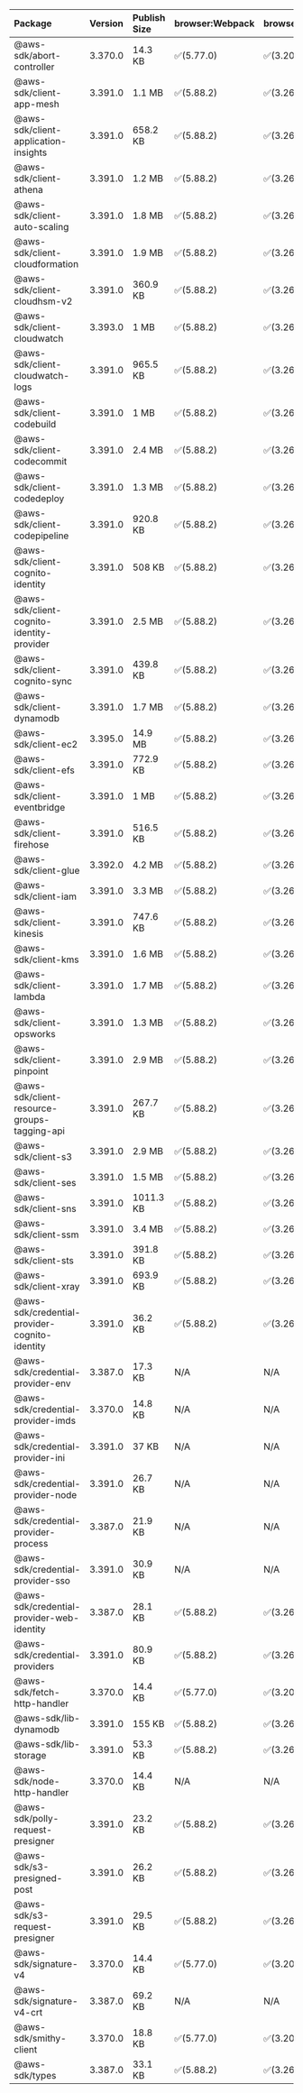 | Package | Version | Publish Size | browser:Webpack | browser:Rollup | browser:EsBuild |
| :------ | :------ | :----------- | :------ | :----- | :------- |
|@aws-sdk/abort-controller|3.370.0|14.3 KB|✅(5.77.0)|✅(3.20.2)|✅(0.17.15)|
|@aws-sdk/client-app-mesh|3.391.0|1.1 MB|✅(5.88.2)|✅(3.26.3)|✅(0.18.15)|
|@aws-sdk/client-application-insights|3.391.0|658.2 KB|✅(5.88.2)|✅(3.26.3)|✅(0.18.15)|
|@aws-sdk/client-athena|3.391.0|1.2 MB|✅(5.88.2)|✅(3.26.3)|✅(0.18.15)|
|@aws-sdk/client-auto-scaling|3.391.0|1.8 MB|✅(5.88.2)|✅(3.26.3)|✅(0.18.15)|
|@aws-sdk/client-cloudformation|3.391.0|1.9 MB|✅(5.88.2)|✅(3.26.3)|✅(0.18.15)|
|@aws-sdk/client-cloudhsm-v2|3.391.0|360.9 KB|✅(5.88.2)|✅(3.26.3)|✅(0.18.15)|
|@aws-sdk/client-cloudwatch|3.393.0|1 MB|✅(5.88.2)|✅(3.26.3)|✅(0.18.15)|
|@aws-sdk/client-cloudwatch-logs|3.391.0|965.5 KB|✅(5.88.2)|✅(3.26.3)|✅(0.18.15)|
|@aws-sdk/client-codebuild|3.391.0|1 MB|✅(5.88.2)|✅(3.26.3)|✅(0.18.15)|
|@aws-sdk/client-codecommit|3.391.0|2.4 MB|✅(5.88.2)|✅(3.26.3)|✅(0.18.15)|
|@aws-sdk/client-codedeploy|3.391.0|1.3 MB|✅(5.88.2)|✅(3.26.3)|✅(0.18.15)|
|@aws-sdk/client-codepipeline|3.391.0|920.8 KB|✅(5.88.2)|✅(3.26.3)|✅(0.18.15)|
|@aws-sdk/client-cognito-identity|3.391.0|508 KB|✅(5.88.2)|✅(3.26.3)|✅(0.18.15)|
|@aws-sdk/client-cognito-identity-provider|3.391.0|2.5 MB|✅(5.88.2)|✅(3.26.3)|✅(0.18.15)|
|@aws-sdk/client-cognito-sync|3.391.0|439.8 KB|✅(5.88.2)|✅(3.26.3)|✅(0.18.15)|
|@aws-sdk/client-dynamodb|3.391.0|1.7 MB|✅(5.88.2)|✅(3.26.3)|✅(0.18.15)|
|@aws-sdk/client-ec2|3.395.0|14.9 MB|✅(5.88.2)|✅(3.26.3)|✅(0.18.15)|
|@aws-sdk/client-efs|3.391.0|772.9 KB|✅(5.88.2)|✅(3.26.3)|✅(0.18.15)|
|@aws-sdk/client-eventbridge|3.391.0|1 MB|✅(5.88.2)|✅(3.26.3)|✅(0.18.15)|
|@aws-sdk/client-firehose|3.391.0|516.5 KB|✅(5.88.2)|✅(3.26.3)|✅(0.18.15)|
|@aws-sdk/client-glue|3.392.0|4.2 MB|✅(5.88.2)|✅(3.26.3)|✅(0.18.15)|
|@aws-sdk/client-iam|3.391.0|3.3 MB|✅(5.88.2)|✅(3.26.3)|✅(0.18.15)|
|@aws-sdk/client-kinesis|3.391.0|747.6 KB|✅(5.88.2)|✅(3.26.3)|✅(0.18.15)|
|@aws-sdk/client-kms|3.391.0|1.6 MB|✅(5.88.2)|✅(3.26.3)|✅(0.18.15)|
|@aws-sdk/client-lambda|3.391.0|1.7 MB|✅(5.88.2)|✅(3.26.3)|✅(0.18.15)|
|@aws-sdk/client-opsworks|3.391.0|1.3 MB|✅(5.88.2)|✅(3.26.3)|✅(0.18.15)|
|@aws-sdk/client-pinpoint|3.391.0|2.9 MB|✅(5.88.2)|✅(3.26.3)|✅(0.18.15)|
|@aws-sdk/client-resource-groups-tagging-api|3.391.0|267.7 KB|✅(5.88.2)|✅(3.26.3)|✅(0.18.15)|
|@aws-sdk/client-s3|3.391.0|2.9 MB|✅(5.88.2)|✅(3.26.3)|✅(0.18.15)|
|@aws-sdk/client-ses|3.391.0|1.5 MB|✅(5.88.2)|✅(3.26.3)|✅(0.18.15)|
|@aws-sdk/client-sns|3.391.0|1011.3 KB|✅(5.88.2)|✅(3.26.3)|✅(0.18.15)|
|@aws-sdk/client-ssm|3.391.0|3.4 MB|✅(5.88.2)|✅(3.26.3)|✅(0.18.15)|
|@aws-sdk/client-sts|3.391.0|391.8 KB|✅(5.88.2)|✅(3.26.3)|✅(0.18.15)|
|@aws-sdk/client-xray|3.391.0|693.9 KB|✅(5.88.2)|✅(3.26.3)|✅(0.18.15)|
|@aws-sdk/credential-provider-cognito-identity|3.391.0|36.2 KB|✅(5.88.2)|✅(3.26.3)|✅(0.18.15)|
|@aws-sdk/credential-provider-env|3.387.0|17.3 KB|N/A|N/A|N/A|
|@aws-sdk/credential-provider-imds|3.370.0|14.8 KB|N/A|N/A|N/A|
|@aws-sdk/credential-provider-ini|3.391.0|37 KB|N/A|N/A|N/A|
|@aws-sdk/credential-provider-node|3.391.0|26.7 KB|N/A|N/A|N/A|
|@aws-sdk/credential-provider-process|3.387.0|21.9 KB|N/A|N/A|N/A|
|@aws-sdk/credential-provider-sso|3.391.0|30.9 KB|N/A|N/A|N/A|
|@aws-sdk/credential-provider-web-identity|3.387.0|28.1 KB|✅(5.88.2)|✅(3.26.3)|✅(0.18.15)|
|@aws-sdk/credential-providers|3.391.0|80.9 KB|✅(5.88.2)|✅(3.26.3)|✅(0.18.15)|
|@aws-sdk/fetch-http-handler|3.370.0|14.4 KB|✅(5.77.0)|✅(3.20.2)|✅(0.17.15)|
|@aws-sdk/lib-dynamodb|3.391.0|155 KB|✅(5.88.2)|✅(3.26.3)|✅(0.18.15)|
|@aws-sdk/lib-storage|3.391.0|53.3 KB|✅(5.88.2)|✅(3.26.3)|✅(0.18.15)|
|@aws-sdk/node-http-handler|3.370.0|14.4 KB|N/A|N/A|N/A|
|@aws-sdk/polly-request-presigner|3.391.0|23.2 KB|✅(5.88.2)|✅(3.26.3)|✅(0.18.15)|
|@aws-sdk/s3-presigned-post|3.391.0|26.2 KB|✅(5.88.2)|✅(3.26.3)|✅(0.18.15)|
|@aws-sdk/s3-request-presigner|3.391.0|29.5 KB|✅(5.88.2)|✅(3.26.3)|✅(0.18.15)|
|@aws-sdk/signature-v4|3.370.0|14.4 KB|✅(5.77.0)|✅(3.20.2)|✅(0.17.15)|
|@aws-sdk/signature-v4-crt|3.387.0|69.2 KB|N/A|N/A|N/A|
|@aws-sdk/smithy-client|3.370.0|18.8 KB|✅(5.77.0)|✅(3.20.2)|✅(0.17.15)|
|@aws-sdk/types|3.387.0|33.1 KB|✅(5.88.2)|✅(3.26.3)|✅(0.18.15)|
